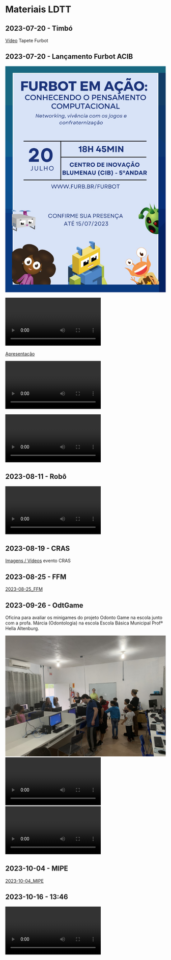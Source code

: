 # Materiais LDTT

## 2023-07-20 - Timbó

[Vídeo](./Documentos/2023-07-14_Timbo.mp4) Tapete Furbot

## 2023-07-20 - Lançamento Furbot ACIB

![Evento](./Documentos/2023-07-20_evento.jpeg)  

![video](/Documentos/2023-07-20_Video.mp4)

[Apresentação](./Documentos/2023-07-20_apresentacao.pdf)

![video](./Documentos/2023-07-20_Instagram.mp4)

![video](./Documentos/2023-07-20_NDTV.mp4)

## 2023-08-11 - Robô

![2023-08-11_Robo](./Documentos/2023-08-11_Robo.mp4)

## 2023-08-19 - CRAS

[Imagens / Vídeos](./CRAS%202023-08-19/ "2023-08-19_CRAS") evento CRAS  

## 2023-08-25 - FFM

[2023-08-25_FFM](./Documentos/2023-08-25_FFM.png)  

## 2023-09-26 - OdtGame

Oficina para avaliar os minigames do projeto Odonto Game na escola junto com a profa. Márcia (Odontologia) na escola Escola Básica Municipal Profª Hella Altenburg.  

![2023-09-26_OdtGame_a](./Documentos/2023-09-26_OdtGame_a.jpeg)  
![video](./Documentos/2023-09-26_OdtGame_b.mp4)
![video](./Documentos/2023-09-26_OdtGame_c.mp4)

## 2023-10-04 - MIPE

[2023-10-04_MIPE](./Documentos/2023-10-04_MIPE.pdf "2023-10-04_MIPE")  

## 2023-10-16 - 13:46

![video](./Documentos/2023-10-16_LDTT_institucional.mp4)
